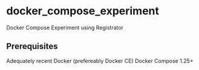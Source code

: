 # docker_compose_experiment
Docker Compose Experiment using Registrator

## Prerequisites
Adequately recent Docker (prefereably Docker CE)
Docker Compose 1.25+
